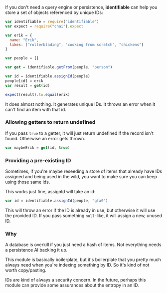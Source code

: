 If you don't need a query engine or persistence, **identifiable** can help you store a set of objects referenced by unique IDs:

```javascript
var identifiable = require("identifiable")
var expect = require("chai").expect

var erik = {
  name: "Erik",
  likes: ["rollerblading", "cooking from scratch", "chickens"]
}

var people = {}

var get = identifiable.getFrom(people, "person")

var id = identifiable.assignId(people)
people[id] = erik
var result = get(id)

expect(result).to.equal(erik)
```

It does almost nothing. It generates unique IDs. It throws an error when it can't find an item with that id.

### Allowing getters to return undefined

If you pass `true` to a getter, it will just return undefined if the record isn't found. Otherwise an error gets thrown.

```javascript
var maybeErik = get(id, true)
```

### Providing a pre-existing ID

Sometimes, if you're maybe reseeding a store of items that already have IDs assigned and being used in the wild, you want to make sure you can keep using those same ids.

This works just fine, assignId will take an id:

```javascript
var id = identifiable.assignId(people, "gfa0")
```

This will throw an error if the ID is already in use, but otherwise it will use the provided ID. If you pass something `null`-like, it will assign a new, unused ID.


### Why

A database is overkill if you just need a hash of items. Not everything needs a persistence AI backing it up.

This module is basically boilerplate, but it's boilerplate that you pretty much always need when you're indexing something by ID. So it's kind of not worth copy/pasting.

IDs are kind of always a security concern. In the future, perhaps this module can provide some assurances about the entropy in an ID.
